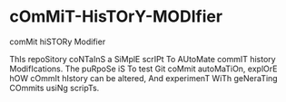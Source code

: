 # cOmMiT-HisTOrY-MODIfier
comMit hiSTORy Modifier

ThIs repoSitory coNTaInS a SiMplE scrIPt To AUtoMate commIT history ModifIcations. The puRpoSe iS To test Git coMmit autoMaTiOn, explOrE hOW cOmmIt hIstory can be altered, And experimenT WiTh geNeraTing COmmits usiNg scripTs.
